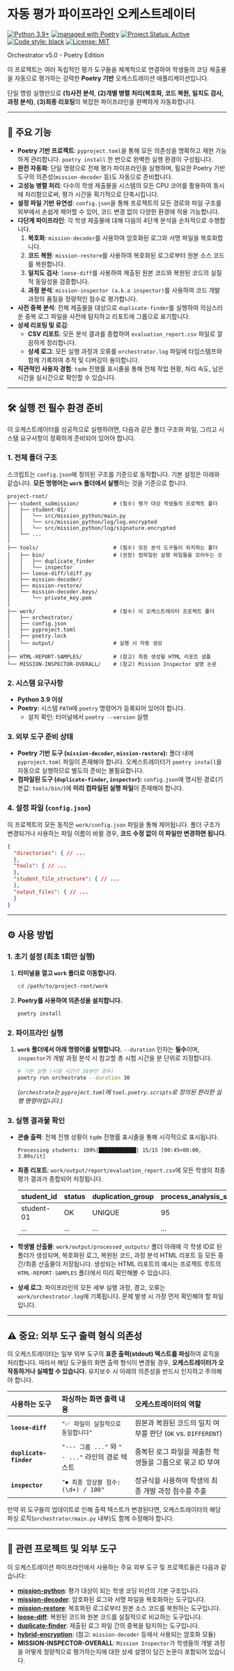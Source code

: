 # 자동 평가 파이프라인 오케스트레이터

[![Python 3.9+](https://img.shields.io/badge/python-3.9+-blue.svg)](https://www.python.org/downloads/release/python-390/)
[![managed with Poetry](https://img.shields.io/badge/managed%20with-Poetry-blueviolet.svg)](https://python-poetry.org/)
[![Project Status: Active](https://img.shields.io/badge/project%20status-active-brightgreen.svg)](https://www.repostatus.org/#active)
[![Code style: black](https://img.shields.io/badge/code%20style-black-000000.svg)](https://github.com/psf/black)
[![License: MIT](https://img.shields.io/badge/License-MIT-yellow.svg)](https://opensource.org/licenses/MIT)

Orchestrator v5.0 - Poetry Edition

이 프로젝트는 여러 독립적인 평가 도구들을 체계적으로 연결하여 학생들의 코딩 제출물을 자동으로 평가하는 강력한 **Poetry 기반** 오케스트레이션 애플리케이션입니다.

단일 명령 실행만으로 **(1)사전 분석**, **(2)개별 병렬 처리(복호화, 코드 복원, 일치도 검사, 과정 분석)**, **(3)최종 리포팅**의 복잡한 파이프라인을 완벽하게 자동화합니다.

---

## 🚀 주요 기능

-   **Poetry 기반 프로젝트**: `pyproject.toml`을 통해 모든 의존성을 명확하고 재현 가능하게 관리합니다. `poetry install` 한 번으로 완벽한 실행 환경이 구성됩니다.
-   **완전 자동화**: 단일 명령으로 전체 평가 파이프라인을 실행하며, 필요한 Poetry 기반 도구의 의존성(`mission-decoder` 등)도 자동으로 준비합니다.
-   **고성능 병렬 처리**: 다수의 학생 제출물을 시스템의 모든 CPU 코어를 활용하여 동시에 처리함으로써, 평가 시간을 획기적으로 단축시킵니다.
-   **설정 파일 기반 유연성**: `config.json`을 통해 프로젝트의 모든 경로와 파일 구조를 외부에서 손쉽게 제어할 수 있어, 코드 변경 없이 다양한 환경에 적용 가능합니다.
-   **다단계 파이프라인**: 각 학생 제출물에 대해 다음의 4단계 분석을 순차적으로 수행합니다.
    1.  **복호화**: `mission-decoder`를 사용하여 암호화된 로그와 서명 파일을 복호화합니다.
    2.  **코드 복원**: `mission-restore`를 사용하여 복호화된 로그로부터 원본 소스 코드를 복원합니다.
    3.  **일치도 검사**: `loose-diff`를 사용하여 제출된 원본 코드와 복원된 코드의 실질적 동일성을 검증합니다.
    4.  **과정 분석**: `mission-inspector (a.k.a inspector)`를 사용하여 코드 개발 과정의 품질을 정량적인 점수로 평가합니다.
-   **사전 중복 분석**: 전체 제출물을 대상으로 `duplicate-finder`를 실행하여 의심스러운 중복 로그 파일을 사전에 탐지하고 리포트에 그룹으로 표기합니다.
-   **상세 리포팅 및 로깅**:
    -   **CSV 리포트**: 모든 분석 결과를 종합하여 `evaluation_report.csv` 파일로 깔끔하게 정리합니다.
    -   **상세 로그**: 모든 실행 과정과 오류를 `orchestrator.log` 파일에 타임스탬프와 함께 기록하여 추적 및 디버깅이 용이합니다.
-   **직관적인 사용자 경험**: `tqdm` 진행률 표시줄을 통해 전체 작업 현황, 처리 속도, 남은 시간을 실시간으로 확인할 수 있습니다.

---

## 🛠️ 실행 전 필수 환경 준비

이 오케스트레이터를 성공적으로 실행하려면, 다음과 같은 폴더 구조와 파일, 그리고 시스템 요구사항이 정확하게 준비되어 있어야 합니다.

### 1. 전체 폴더 구조

스크립트는 `config.json`에 정의된 구조를 기준으로 동작합니다. 기본 설정은 아래와 같습니다. **모든 명령어는 `work` 폴더에서 실행**하는 것을 기준으로 합니다.

```
project-root/
├── student_submission/           # (필수) 평가 대상 학생들의 프로젝트 폴더
│   ├── student-01/
│   │   └── src/mission_python/main.py       
│   │   └── src/mission_python/log/log.encrypted
│   │   └── src/mission_python/log/signature.encrypted
│   └── ...
│
├── tools/                        # (필수) 모든 분석 도구들이 위치하는 폴더
│   ├── bin/                      # (권장) 컴파일된 실행 파일들을 모아두는 곳
│   │   ├── duplicate_finder
│   │   └── inspector
│   ├── loose-diff/ldiff.py
│   ├── mission-decoder/
│   ├── mission-restore/
│   └── mission-decoder.keys/
│       └── private_key.pem
│
├── work/                         # (필수) 이 오케스트레이터 프로젝트 폴더
│   ├── orchestrator/
│   ├── config.json
│   ├── pyproject.toml
│   ├── poetry.lock
│   └── output/                   # 실행 시 자동 생성
│
├── HTML-REPORT-SAMPLES/          # (참고) 최종 생성될 HTML 리포트 샘플
└── MISSION-INSPECTOR-OVERALL/    # (참고) Mission Inspector 설명 논문
```

### 2. 시스템 요구사항

-   **Python 3.9 이상**
-   **Poetry**: 시스템 `PATH`에 `poetry` 명령어가 등록되어 있어야 합니다.
    -   설치 확인: 터미널에서 `poetry --version` 실행

### 3. 외부 도구 준비 상태

-   **Poetry 기반 도구 (`mission-decoder`, `mission-restore`):** 폴더 내에 `pyproject.toml` 파일이 존재해야 합니다. 오케스트레이터가 `poetry install`을 자동으로 실행하므로 별도의 준비는 불필요합니다.
-   **컴파일된 도구 (`duplicate-finder`, `inspector`):** `config.json`에 명시된 경로(기본값: `tools/bin/`)에 **미리 컴파일된 실행 파일**이 존재해야 합니다.

### 4. 설정 파일 (`config.json`)

이 프로젝트의 모든 동작은 `work/config.json` 파일을 통해 제어됩니다. 폴더 구조가 변경되거나 사용하는 파일 이름이 바뀔 경우, **코드 수정 없이 이 파일만 변경하면 됩니다.**

```json
{
  "directories": { // ...
  },
  "tools": { // ...
  },
  "student_file_structure": { // ...
  },
  "output_files": { // ...
  }
}
```

---

## ⚙️ 사용 방법

### 1. 초기 설정 (최초 1회만 실행)

1.  **터미널을 열고 `work` 폴더로 이동합니다.**
    ```bash
    cd /path/to/project-root/work
    ```

2.  **Poetry를 사용하여 의존성을 설치합니다.**
    ```bash
    poetry install
    ```

### 2. 파이프라인 실행

1.  **`work` 폴더에서 아래 명령어를 실행합니다.**
    `--duration` 인자는 **필수**이며, `inspector`가 개발 과정 분석 시 참고할 총 시험 시간을 분 단위로 지정합니다.

    ```bash
    # 기본 실행 (시험 시간이 30분인 경우)
    poetry run orchestrate --duration 30
    ```
    *(`orchestrate`는 `pyproject.toml`에 `tool.poetry.scripts`로 정의된 편리한 실행 명령어입니다.)*

### 3. 실행 결과물 확인

-   **콘솔 출력**: 전체 진행 상황이 `tqdm` 진행률 표시줄을 통해 시각적으로 표시됩니다.

    ```
    Processing students: 100%|████████████| 15/15 [00:45<00:00,  3.00s/it]
    ```

-   **최종 리포트**: `work/output/report/evaluation_report.csv`에 모든 학생의 최종 평가 결과가 종합되어 저장됩니다.

    | student_id | status | duplication\_group | process\_analysis\_score | location |
    | :--- | :--- | :--- | :--- | :--- |
    | student-01 | OK | UNIQUE | 95 | Seoul |
    | ... | ... | ... | ... | ... |

-   **학생별 산출물**: `work/output/processed_outputs/` 폴더 아래에 각 학생 ID로 된 폴더가 생성되며, 복호화된 로그, 복원된 코드, 과정 분석 HTML 리포트 등 모든 중간/최종 산출물이 저장됩니다. 생성되는 HTML 리포트의 예시는 프로젝트 루트의 `HTML-REPORT-SAMPLES` 폴더에서 미리 확인해볼 수 있습니다.

-   **상세 로그**: 파이프라인의 모든 세부 실행 과정, 경고, 오류는 `work/orchestrator.log`에 기록됩니다. 문제 발생 시 가장 먼저 확인해야 할 파일입니다.

---

## ⚠️ 중요: 외부 도구 출력 형식 의존성

이 오케스트레이터는 일부 외부 도구의 **표준 출력(stdout) 텍스트를 파싱**하여 로직을 처리합니다. 따라서 해당 도구들의 화면 출력 형식이 변경될 경우, **오케스트레이터가 오작동하거나 실패할 수 있습니다.** 유지보수 시 아래의 의존성을 반드시 인지하고 주의해야 합니다.

| 사용하는 도구 | 파싱하는 화면 출력 내용 | 오케스트레이터의 역할 |
| :--- | :--- | :--- |
| **`loose-diff`** | `"✅ 파일이 실질적으로 동일합니다"` | 원본과 복원된 코드의 일치 여부를 판단 (`OK` vs. `DIFFERENT`) |
| **`duplicate-finder`**| `"--- 그룹 ..."` 와 `" - ..."` 라인의 경로 텍스트| 중복된 로그 파일을 제출한 학생들을 그룹으로 묶고 ID 부여 |
| **`inspector`** | `"⏺︎ 최종 앙상블 점수: (\d+) / 100"` | 정규식을 사용하여 학생의 최종 개발 과정 점수를 추출 |

만약 위 도구들의 업데이트로 인해 출력 텍스트가 변경된다면, 오케스트레이터의 해당 파싱 로직(`orchestrator/main.py` 내부)도 함께 수정해야 합니다.

---

## 🔗 관련 프로젝트 및 외부 도구

이 오케스트레이션 파이프라인에서 사용하는 주요 외부 도구 및 프로젝트들은 다음과 같습니다:

-   **[mission-python](https://github.com/drsungwon/mission-python)**: 평가 대상이 되는 학생 코딩 미션의 기본 구조입니다.
-   **[mission-decoder](https://github.com/drsungwon/mission-decoder)**: 암호화된 로그와 서명 파일을 복호화하는 도구입니다.
-   **[mission-restore](https://github.com/drsungwon/mission-restore)**: 복호화된 로그로부터 원본 소스 코드를 복원하는 도구입니다.
-   **[loose-diff](https://github.com/drsungwon/loose-diff)**: 복원된 코드와 원본 코드를 실질적으로 비교하는 도구입니다.
-   **[duplicate-finder](https://github.com/drsungwon/duplicate_finder)**: 제출된 로그 파일 간의 중복을 탐지하는 도구입니다.
-   **[hybrid-encryption](https://github.com/drsungwon/hybrid_encryption)**: (참고: `mission-decoder` 등에서 사용되는 암호화 모듈)
-   **MISSION-INSPECTOR-OVERALL**: `Mission Inspector`가 학생들의 개발 과정을 어떻게 정량적으로 평가하는지에 대한 상세 설명이 담긴 논문이 포함되어 있습니다.